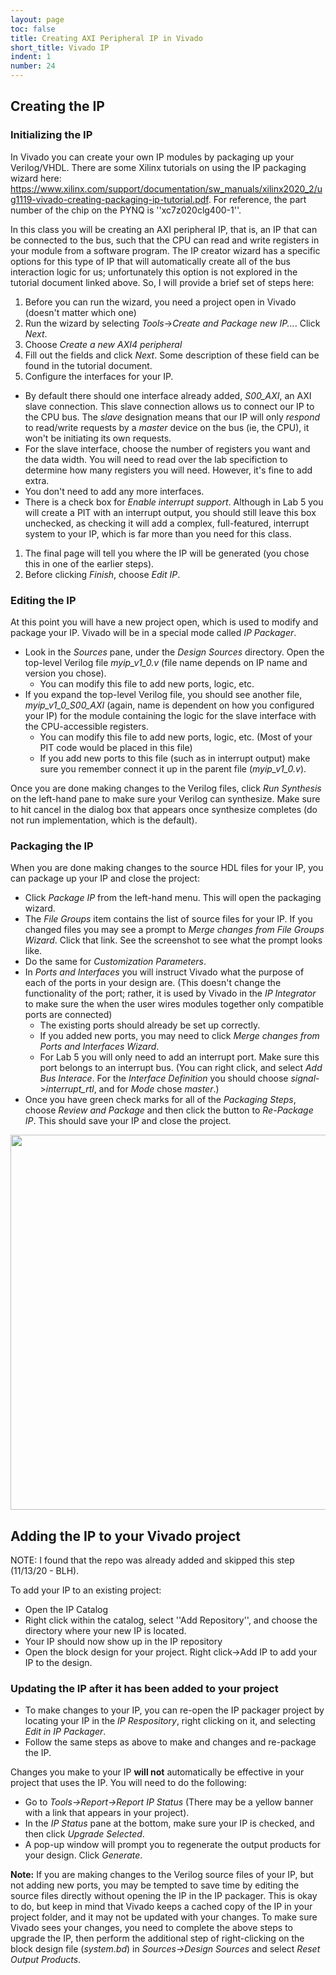 ```yaml
---
layout: page
toc: false
title: Creating AXI Peripheral IP in Vivado
short_title: Vivado IP
indent: 1
number: 24
---
```


##  Creating the IP 

### Initializing the IP 
In Vivado you can create your own IP modules by packaging up your Verilog/VHDL.  There are some Xilinx tutorials on using the IP packaging wizard here: <https://www.xilinx.com/support/documentation/sw_manuals/xilinx2020_2/ug1119-vivado-creating-packaging-ip-tutorial.pdf>.  For reference, the part number of the chip on the PYNQ is ''xc7z020clg400-1''.

In this class you will be creating an AXI peripheral IP, that is, an IP that can be connected to the bus, such that the CPU can read and write registers in your module from a software program.  The IP creator wizard has a specific options for this type of IP that will automatically create all of the bus interaction logic for us; unfortunately this option is not explored in the tutorial document linked above.  So, I will provide a brief set of steps here:
1. Before you can run the wizard, you need a project open in Vivado (doesn't matter which one)
1. Run the wizard by selecting *Tools*->*Create and Package new IP...*. Click *Next*.
1. Choose *Create a new AXI4 peripheral*
1. Fill out the fields and click *Next*. Some description of these field can be found in the tutorial document.
1. Configure the interfaces for your IP.  
  * By default there should one interface already added, *S00_AXI*, an AXI slave connection.  This slave connection allows us to connect our IP to the CPU bus.  The *slave* designation means that our IP will only *respond* to read/write requests by a *master* device on the bus (ie, the CPU), it won't be initiating its own requests. 
  * For the slave interface, choose the number of registers you want and the data width.  You will need to read over the lab specifiction to determine how many registers you will need.  However, it's fine to add extra.
  * You don't need to add any more interfaces.
  * There is a check box for *Enable interrupt support*.  Although in Lab 5 you will create a PIT with an interrupt output, you should still leave this box unchecked, as checking it will add a complex, full-featured, interrupt system to your IP, which is far more than you need for this class.
1. The final page will tell you where the IP will be generated (you chose this in one of the earlier steps).
1. Before clicking *Finish*, choose *Edit IP*.  

### Editing the IP 
At this point you will have a new project open, which is used to modify and package your IP.  Vivado will be in a special mode called *IP Packager*.
  * Look in the *Sources* pane, under the *Design Sources* directory.  Open the top-level Verilog file *myip_v1_0.v* (file name depends on IP name and version you chose).  
    * You can modify this file to add new ports, logic, etc.
  * If you expand the top-level Verilog file, you should see another file, *myip_v1_0_S00_AXI* (again, name is dependent on how you configured your IP) for the module containing the logic for the slave interface with the CPU-accessible registers.  
    * You can modify this file to add new ports, logic, etc.  (Most of your PIT code would be placed in this file)
    * If you add new ports to this file (such as in interrupt output) make sure you remember connect it up in the parent file (*myip_v1_0.v*).

Once you are done making changes to the Verilog files, click *Run Synthesis* on the left-hand pane to make sure your Verilog can synthesize. Make sure to hit cancel in the dialog box that appears once synthesize completes (do not run implementation, which is the default).

### Packaging the IP 
When you are done making changes to the source HDL files for your IP, you can package up your IP and close the project:
  * Click *Package IP* from the left-hand menu. This will open the packaging wizard.
  * The *File Groups* item contains the list of source files for your IP.  If you changed files you may see a prompt to *Merge changes from File Groups Wizard*.  Click that link. See the screenshot to see what the prompt looks like.
  * Do the same for *Customization Parameters*.
  * In *Ports and Interfaces* you will instruct Vivado what the purpose of each of the ports in your design are.  (This doesn't change the functionality of the port; rather, it is used by Vivado in the *IP Integrator* to make sure the when the user wires modules together only compatible ports are connected)
    * The existing ports should already be set up correctly.
    * If you added new ports, you may need to click *Merge changes from Ports and Interfaces Wizard*.
    - For Lab 5 you will only need to add an interrupt port.  Make sure this port belongs to an interrupt bus. (You can right click, and select *Add Bus Interace*.  For the *Interface Definition* you should choose *signal*->*interrupt_rtl*, and for *Mode* chose *master*.)
  * Once you have green check marks for all of the *Packaging Steps*, choose *Review and Package* and then click the button to *Re-Package IP*.  This should save your IP and close the project.
<img src="{% link media/vivado_ip.jpg %}" width="600">

<!-- NOTE: I had better luck if I quit and restarted Vivado after repacking my IP but before adding the new IP to my design. In my case, I created the new IP using the initially provided 427 project. If I did not restart Vivado, my newly added irq pin did not show up when I inserted the IP. YMMV. (11/13/20 - BLH). -->

## Adding the IP to your Vivado project 
NOTE: I found that the repo was already added and skipped this step (11/13/20 - BLH).

To add your IP to an existing project:
  - Open the IP Catalog
  - Right click within the catalog, select ''Add Repository'', and choose the directory where your new IP is located.
  - Your IP should now show up in the IP repository
  - Open the block design for your project.  Right click->Add IP to add your IP to the design.

### Updating the IP after it has been added to your project 
  * To make changes to your IP, you can re-open the IP packager project by locating your IP in the *IP Respository*, right clicking on it, and selecting *Edit in IP Packager*.
  * Follow the same steps as above to make and changes and re-package the IP.

Changes you make to your IP **will not** automatically be effective in your project that uses the IP.  You will need to do the following:
  * Go to *Tools->Report->Report IP Status* (There may be a yellow banner with a link that appears in your project).
  * In the *IP Status* pane at the bottom, make sure your IP is checked, and then click *Upgrade Selected*.
  * A pop-up window will prompt you to regenerate the output products for your design.  Click *Generate*.

**Note:** If you are making changes to the Verilog source files of your IP, but not adding new ports, you may be tempted to save time by editing the source files directly without opening the IP in the IP packager.  This is okay to do, but keep in mind that Vivado keeps a cached copy of the IP in your project folder, and it may not be updated with your changes.  To make sure Vivado sees your changes, you need to complete the above steps to upgrade the IP, then perform the additional step of right-clicking on the block design file (*system.bd*) in *Sources->Design Sources* and select *Reset Output Products*.

